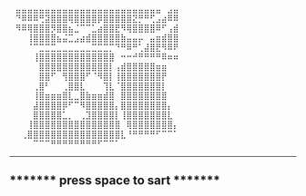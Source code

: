⠀⣤⣤⣤⣤⣤⣤⣤⣤⣤⣤⣤⣤⣤⣤⣤⣤⣤⣤⣤⣤⣤⣤⣤⣤⣤⠀⣠⣤⠀
⠀⠙⠿⠿⠿⢛⣽⣿⣿⣿⢿⣿⣿⣿⣿⡿⣿⣿⣿⣿⣿⣝⡛⠛⢋⣠⣴⠿⠿⠀
⠀⠻⠿⢿⣿⣿⣿⡻⣿⣿⣦⣈⠉⠉⣁⣴⣿⣿⣟⠻⢿⣿⣿⣿⣿⠿⠋⢠⣾⠀
⠀⠀⠀⢸⣿⣿⣿⣿⣦⣬⣉⣠⣴⣾⣿⣿⣿⣿⣿⣷⣤⣤⡤⠀⣤⣶⣾⣿⣿⠀
⠀⠀⠀⠈⠉⣉⣉⣉⣀⣀⣀⣀⣀⣀⣉⣉⣉⡉⠙⠛⠿⠛⢁⣼⣿⣟⠻⠿⠟⠀
⠀⠀⠀⠀⢸⣿⣿⣿⣿⣿⣿⣿⣿⣿⣿⣿⣿⣿⠀⠒⠒⠚⠛⠛⠛⠛⠿⠶⠶⠀
⠀⠀⠀⠀⠀⣿⣿⣿⣿⣿⣿⣿⣿⣿⣿⣿⣿⡇⢠⣾⣿⣿⣿⣿⣿⣶⣶⠀⠀⠀
⠀⠀⠀⠀⠀⣿⣿⠋⠀⢻⣿⣿⣿⠋⠈⠻⣿⡇⢸⣿⣿⣿⣿⣿⣿⣿⡟⠀⠀⠀
⠀⠀⠀⠀⢀⣿⠃⠀⠀⢀⣿⣿⣇⠀⠀⠀⢹⣇⠈⣿⣿⣿⣿⣿⣿⣿⡇⠀⠀⠀
⠀⠀⠀⠀⢸⣿⣶⣶⣶⣿⣇⣀⣿⣷⣶⣶⣾⣿⠀⣿⣿⣿⣿⣿⣿⣿⣿⠀⠀⠀
⠀⠀⠀⠀⣼⣿⣿⣿⣿⡿⠋⠉⠻⣿⣿⣿⣿⣿⡄⣿⣿⣿⣿⣿⣿⣿⣿⡄⠀⠀
⠀⠀⠀⠀⣿⣿⣿⣿⣿⣁⡀⠀⢀⣹⣿⣿⣿⣿⡇⢸⣿⣿⣿⣿⣿⣿⣿⣇⠀⠀
⠀⠀⠀⢸⣿⣿⣿⣿⣿⣿⣿⣿⣿⣿⣿⣿⣿⣿⣿⠀⢿⣿⣿⣿⣿⣿⣿⣿⡄⠀
⠀⠀⢀⣿⣿⣿⣿⣿⣿⣿⣿⣿⣿⣿⣿⣿⣿⣿⣿⣇⠘⠛⠛⠛⠛⠋⠉⠉⠁⠀
⠀⠀⠀⠀⠉⠉⠉⠛⠛⠛⠛⠛⠛⠛⠛⠋⠉⠉⠁⠀⠀⠀⠀⠀⠀⠀⠀⠀⠀⠀

  ___________________________________
 *******  press space to sart  *******
   -------------------------------
